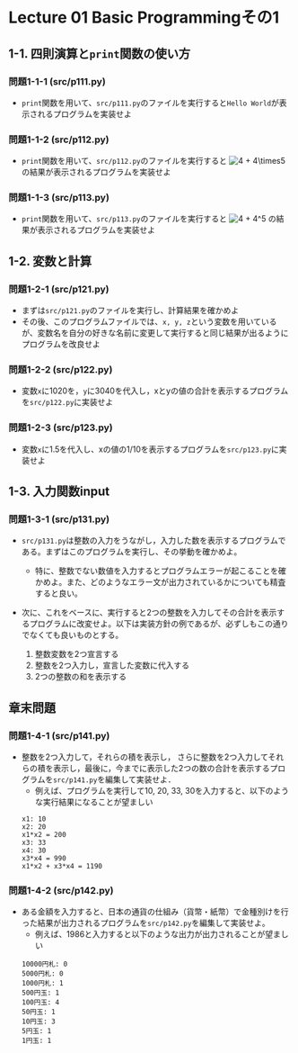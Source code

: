 # Lecture 01 Basic Programmingその1

## 1-1. 四則演算と`print`関数の使い方

### 問題1-1-1 (src/p111.py)
- `print`関数を用いて、`src/p111.py`のファイルを実行すると`Hello World`が表示されるプログラムを実装せよ

### 問題1-1-2 (src/p112.py)
- `print`関数を用いて、`src/p112.py`のファイルを実行すると ![4 + 4\times5
](https://render.githubusercontent.com/render/math?math=%5Cdisplaystyle+4+%2B+4%5Ctimes5%0A)
 の結果が表示されるプログラムを実装せよ

### 問題1-1-3 (src/p113.py)
- `print`関数を用いて、`src/p113.py`のファイルを実行すると ![4 + 4^5
](https://render.githubusercontent.com/render/math?math=%5Cdisplaystyle+4+%2B+4%5E5%0A) の結果が表示されるプログラムを実装せよ

## 1-2. 変数と計算

### 問題1-2-1 (src/p121.py)
- まずは`src/p121.py`のファイルを実行し、計算結果を確かめよ
- その後、このプログラムファイルでは、`x, y, z`という変数を用いているが、変数名を自分の好きな名前に変更して実行すると同じ結果が出るようにプログラムを改良せよ

### 問題1-2-2 (src/p122.py)
- 変数`x`に1020を，`y`に3040を代入し，xとyの値の合計を表示するプログラムを`src/p122.py`に実装せよ

### 問題1-2-3 (src/p123.py)
- 変数`x`に1.5を代入し、xの値の1/10を表示するプログラムを`src/p123.py`に実装せよ

## 1-3. 入力関数input

### 問題1-3-1 (src/p131.py)
- `src/p131.py`は整数の入力をうながし，入力した数を表示するプログラムである。まずはこのプログラムを実行し、その挙動を確かめよ。
  - 特に、整数でない数値を入力するとプログラムエラーが起こることを確かめよ。また、どのようなエラー文が出力されているかについても精査すると良い。

- 次に、これをベースに、実行すると2つの整数を入力してその合計を表示するプログラムに改変せよ。以下は実装方針の例であるが、必ずしもこの通りでなくても良いものとする。
  
  1. 整数変数を2つ宣言する
  1. 整数を2つ入力し，宣言した変数に代入する
  1. 2つの整数の和を表示する

## 章末問題

### 問題1-4-1 (src/p141.py)
- 整数を2つ入力して，それらの積を表示し， さらに整数を2つ入力してそれらの積を表示し，最後に，今までに表示した2つの数の合計を表示するプログラムを`src/p141.py`を編集して実装せよ．
  - 例えば、プログラムを実行して10, 20, 33, 30を入力すると、以下のような実行結果になることが望ましい
  ```
  x1: 10
  x2: 20
  x1*x2 = 200
  x3: 33
  x4: 30
  x3*x4 = 990
  x1*x2 + x3*x4 = 1190
  ```

### 問題1-4-2 (src/p142.py)
- ある金額を入力すると、日本の通貨の仕組み（貨幣・紙幣）で金種別けを行った結果が出力されるプログラムを`src/p142.py`を編集して実装せよ。
  - 例えば、1986と入力すると以下のような出力が出力されることが望ましい
  ```
  10000円札: 0
  5000円札: 0
  1000円札: 1
  500円玉: 1
  100円玉: 4
  50円玉: 1
  10円玉: 3
  5円玉: 1
  1円玉: 1
  ```

